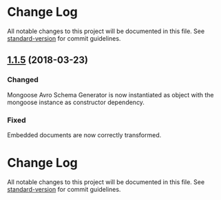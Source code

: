 # Change Log

All notable changes to this project will be documented in this file. See [standard-version](https://github.com/conventional-changelog/standard-version) for commit guidelines.

<a name="1.1.5"></a>
## [1.1.5](https://github.com/researchgate/mongoose-avro-schema-generator/compare/v1.1.4...v1.1.5) (2018-03-23)
### Changed
Mongoose Avro Schema Generator is now instantiated as object with the mongoose instance as constructor dependency.
### Fixed
Embedded documents are now correctly transformed.

# Change Log

All notable changes to this project will be documented in this file. See [standard-version](https://github.com/conventional-changelog/standard-version) for commit guidelines.
